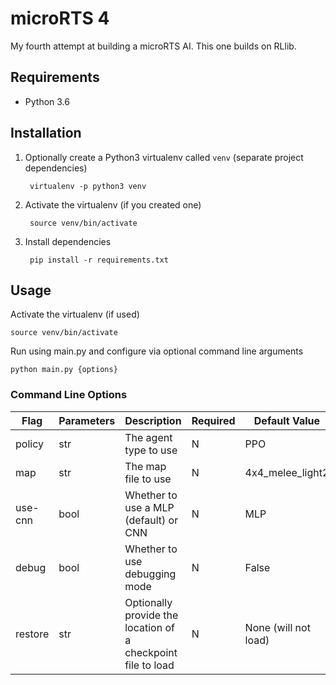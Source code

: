 # microRTS 4
My fourth attempt at building a microRTS AI. This one builds on RLlib.

## Requirements
- Python 3.6


## Installation
1. Optionally create a Python3 virtualenv called `venv` (separate project dependencies)

        virtualenv -p python3 venv

1. Activate the virtualenv (if you created one)

        source venv/bin/activate

1. Install dependencies

        pip install -r requirements.txt


## Usage
Activate the virtualenv (if used)

    source venv/bin/activate

Run using main.py and configure via optional command line arguments

    python main.py {options}

### Command Line Options

| Flag | Parameters | Description | Required | Default Value | 
| ---- | ---------- | ----------- | -------- | ------------- |
| policy | str | The agent type to use | N | PPO |
| map | str | The map file to use | N | 4x4_melee_light2 |
| use-cnn | bool | Whether to use a MLP (default) or CNN | N | MLP |
| debug | bool | Whether to use debugging mode | N | False |
| restore | str | Optionally provide the location of a checkpoint file to load | N | None (will not load) |
